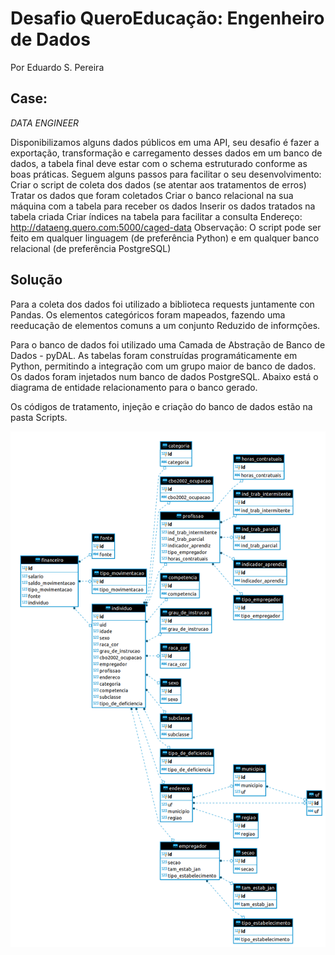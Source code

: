 # Desafio QueroEducação: Engenheiro de Dados

Por Eduardo S. Pereira

## Case:

*DATA ENGINEER*

Disponibilizamos alguns dados públicos em uma API, seu desafio é fazer a exportação, transformação e carregamento desses dados em um banco de dados, a tabela final deve estar com o schema estruturado conforme as boas práticas.
Seguem alguns passos para facilitar o seu desenvolvimento:
Criar o script de coleta dos dados (se atentar aos tratamentos de erros)
Tratar os dados que foram coletados
Criar o banco relacional na sua máquina com a tabela para receber os dados
Inserir os dados tratados na tabela criada
Criar índices na tabela para facilitar a consulta
Endereço: http://dataeng.quero.com:5000/caged-data
Observação: O script pode ser feito em qualquer linguagem (de preferência Python) e em qualquer banco relacional (de preferência PostgreSQL)

## Solução

Para a coleta dos dados foi utilizado a biblioteca requests juntamente con Pandas.
Os elementos categóricos foram mapeados, fazendo uma reeducação de elementos comuns a um conjunto
Reduzido de informções.

Para o banco de dados foi utilizado uma Camada de Abstração de Banco de Dados -
pyDAL. As tabelas foram construídas programáticamente em Python, permitindo a integração com um grupo maior de banco de dados.
Os dados foram injetados num banco de dados PostgreSQL.
Abaixo está o diagrama de entidade relacionamento para o banco gerado.

Os códigos de tratamento, injeção e criação do banco de dados estão na pasta Scripts.

![Diagrama](./diagrama_db/diagrama.png)
